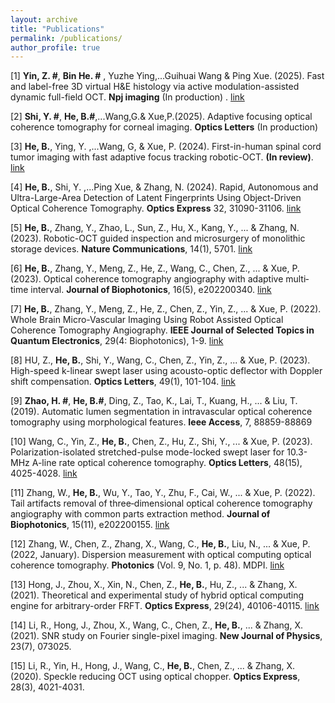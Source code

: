 ```yaml
---
layout: archive
title: "Publications"
permalink: /publications/
author_profile: true
---
```


[1] **Yin, Z. #**, **Bin He. #** , Yuzhe Ying,...Guihuai Wang & Ping Xue. (2025). Fast and label-free 3D virtual H&E histology via active modulation-assisted dynamic full-field OCT. **Npj imaging** (In production) .
[link](https://arxiv.org/abs/2404.19641)

[2] **Shi, Y. #**, **He, B.#**,...Wang,G.& Xue,P.(2025). Adaptive focusing optical coherence tomography for corneal imaging. **Optics Letters** (In production)

[3] **He, B.**, Ying, Y. ,...Wang, G,  & Xue, P. (2024). First-in-human spinal cord tumor imaging with fast adaptive focus tracking robotic-OCT. **(In review)**.
[link](https://export.arxiv.org/abs/2410.21809)

[4] **He, B.**, Shi, Y. ,...Ping Xue,  & Zhang, N. (2024). Rapid, Autonomous and Ultra-Large-Area Detection of Latent Fingerprints Using Object-Driven Optical Coherence Tomography. **Optics Express**  32, 31090-31106.
[link](https://opg.optica.org/oe/fulltext.cfm?uri=oe-32-18-31090&id=554537)

[5] **He, B.**, Zhang, Y., Zhao, L., Sun, Z., Hu, X., Kang, Y., ... & Zhang, N. (2023). Robotic-OCT guided inspection and microsurgery of monolithic storage devices. **Nature Communications**, 14(1), 5701.
[link](https://www.nature.com/articles/s41467-023-41498-x)


[6] **He, B.**, Zhang, Y., Meng, Z., He, Z., Wang, C., Chen, Z., ... & Xue, P. (2023). Optical coherence tomography angiography with adaptive multi‐time interval. **Journal of Biophotonics**, 16(5), e202200340.
[link](https://onlinelibrary.wiley.com/doi/abs/10.1002/jbio.202200340)

[7] **He, B.**, Zhang, Y., Meng, Z., He, Z., Chen, Z., Yin, Z., ... & Xue, P. (2022). Whole Brain Micro-Vascular Imaging Using Robot Assisted Optical Coherence Tomography Angiography. **IEEE Journal of Selected Topics in Quantum Electronics**, 29(4: Biophotonics), 1-9.
[link](https://ieeexplore.ieee.org/document/9991088)

[8] HU, Z., **He, B.**, Shi, Y., Wang, C., Chen, Z., Yin, Z., ... & Xue, P. (2023). High-speed k-linear swept laser using acousto-optic deflector with Doppler shift compensation. **Optics Letters**, 49(1), 101-104.
[link](https://opg.optica.org/ol/upcoming_pdf.cfm?id=513516)

[9] **Zhao, H. #**, **He, B.#**, Ding, Z., Tao, K., Lai, T., Kuang, H., ... & Liu, T. (2019). Automatic lumen segmentation in intravascular optical coherence tomography using morphological features. **Ieee Access**, 7, 88859-88869

[10] Wang, C., Yin, Z., **He, B.**, Chen, Z., Hu, Z., Shi, Y., ... & Xue, P. (2023). Polarization-isolated stretched-pulse mode-locked swept laser for 10.3-MHz A-line rate optical coherence tomography. **Optics Letters**, 48(15), 4025-4028.
[link](https://opg.optica.org/ol/abstract.cfm?uri=ol-48-15-4025)

[11] Zhang, W., **He, B.**, Wu, Y., Tao, Y., Zhu, F., Cai, W., ... & Xue, P. (2022). Tail artifacts removal of three‐dimensional optical coherence tomography angiography with common parts extraction method. **Journal of Biophotonics**, 15(11), e202200155.
[link](https://onlinelibrary.wiley.com/doi/10.1002/jbio.202200155)

[12] Zhang, W., Chen, Z., Zhang, X., Wang, C., **He, B.**, Liu, N., ... & Xue, P. (2022, January). Dispersion measurement with optical computing optical coherence tomography.  **Photonics** (Vol. 9, No. 1, p. 48). MDPI.
[link](https://www.mdpi.com/2304-6732/9/1/48)

[13] Hong, J., Zhou, X., Xin, N., Chen, Z., **He, B.**, Hu, Z., ... & Zhang, X. (2021). Theoretical and experimental study of hybrid optical computing engine for arbitrary-order FRFT. **Optics Express**, 29(24), 40106-40115.
[link](https://opg.optica.org/oe/fulltext.cfm?uri=oe-29-24-40106&id=464902)

[14] Li, R., Hong, J., Zhou, X., Wang, C., Chen, Z., **He, B.**, ... & Zhang, X. (2021). SNR study on Fourier single-pixel imaging. **New Journal of Physics**, 23(7), 073025.

[15] Li, R., Yin, H., Hong, J., Wang, C., **He, B.**, Chen, Z., ... & Zhang, X. (2020). Speckle reducing OCT using optical chopper. **Optics Express**, 28(3), 4021-4031.







